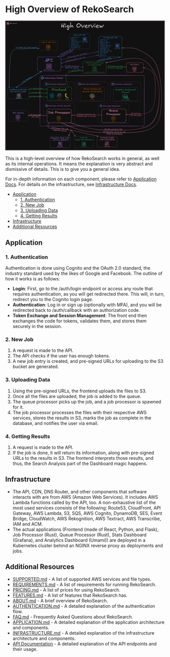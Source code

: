 # High Overview of RekoSearch

![High Overview Diagram](../assets/diagrams/high_overview.png "High Overview Diagram")

This is a high-level overview of how RekoSearch works in general, as well as its internal operations. It means the explanation is very abstract and dismissive of details. This is to give you a general idea.

For in-depth information on each component, please refer to [Application Docs](./Application/README.md). For details on the infrastructure, see [Infrastructure Docs](./Infrastructure/README.md).

<!--toc:start-->

- [Application](#application)
  - [1. Authentication](#1-authentication)
  - [2. New Job](#2-new-job)
  - [3. Uploading Data](#3-uploading-data)
  - [4. Getting Results](#4-getting-results)
- [Infrastructure](#infrastructure)
- [Additional Resources](#additional-resources)
<!--toc:end-->

## Application

### 1. Authentication

Authentication is done using Cognito and the OAuth 2.0 standard, the industry
standard used by the likes of Google and Facebook. The outline of how it works
is as follows:

- **Login**: First, go to the /auth/login endpoint or access any route that
  requires authentication, as you will get redirected there. This will, in turn,
  redirect you to the Cognito login page.
- **Authentication**: Log in or sign up (optionally with MFA), and you will be
  redirected back to /auth/callback with an authorization code.
- **Token Exchange and Session Management**: The front end then exchanges the
  code for tokens, validates them, and stores them securely in the session.

### 2. New Job

1. A request is made to the API.
1. The API checks if the user has enough tokens.
1. A new job entry is created, and pre-signed URLs for uploading to the S3 bucket are generated.

### 3. Uploading Data

1. Using the pre-signed URLs, the frontend uploads the files to S3.
1. Once all the files are uploaded, the job is added to the queue.
1. The queue processor picks up the job, and a job processor is spawned for it.
1. The job processor processes the files with their respective AWS services, stores the results in S3, marks the job as complete in the database, and notifies the user via email.

### 4. Getting Results

1. A request is made to the API.
1. If the job is done, it will return its information, along with pre-signed URLs to the results in S3.
   The frontend interprets those results, and thus, the Search Analysis part of the Dashboard magic happens.

## Infrastructure

- The API, CDN, DNS Router, and other components that software interacts with are from AWS (Amazon Web Services). It includes AWS Lambda functions called by the API, too. A non-exhaustive list of the most used services consists of the following: Route53, CloudFront, API Gateway, AWS Lambda, S3, SQS, AWS Cognito, DynamoDB, SES, Event Bridge, CloudWatch, AWS Rekognition, AWS Textract, AWS Transcribe, IAM and ACM.
- The actual applications (Frontend (made of React, Python, and Flask), Job Processor (Rust), Queue Processor (Rust), Stats Dashboard (Grafana), and Analytics Dashboard (Umami)) are deployed in a Kubernetes cluster behind an NGINX reverse proxy as deployments and jobs.

## Additional Resources

- [SUPPORTED.md](./SUPPORTED.md) - A list of supported AWS services and file types.
- [REQUIREMENTS.md](./REQUIREMENTS.md) - A list of requirements for running RekoSearch.
- [PRICING.md](./PRICING.md) - A list of prices for using RekoSearch.
- [FEATURES.md](./FEATURES.md) - A list of features that RekoSearch has.
- [ABOUT.md](./ABOUT.md) - A brief overview of RekoSearch.
- [AUTHENTICATION.md](./AUTHENTICATION.md) - A detailed explanation of the authentication flow.
- [FAQ.md](./FAQ.md) - Frequently Asked Questions about RekoSearch.
- [APPLICATION.md](./Application/README.md) - A detailed explanation of the application architecture and components.
- [INFRASTRUCTURE.md](./Infrastructure/README.md) - A detailed explanation of the infrastructure architecture and components.
- [API Documentation](./API/README.md) - A detailed explanation of the API endpoints and their usage.
